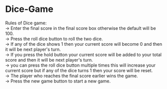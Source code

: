 # Dice-Game

Rules of Dice game:  
-> Enter the final score in the final score box otherwise the default will be 100.  
-> Press the roll dice button to roll the two dice.  
-> If any of the dice shows 1 then your current score will become 0 and then it will be next player's turn.  
-> If you press the hold button your current score will be added to your total score and then it will be next player's turn.  
-> you can press the roll dice button multiple times this will increase your current score but if any of the dice turns 1 then your score will be reset.  
-> The player who reaches the final score earlier wins the game.  
-> Press the new game button to start a new game.  
